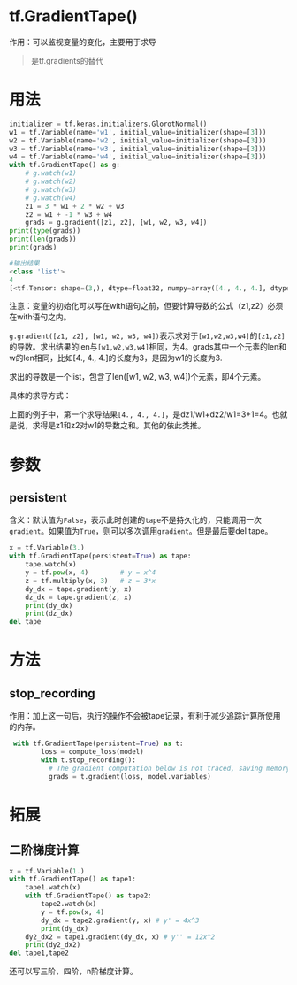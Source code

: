 # tf.GradientTape()
作用：可以监视变量的变化，主要用于求导
> 是tf.gradients的替代



# 用法

```python
initializer = tf.keras.initializers.GlorotNormal()
w1 = tf.Variable(name='w1', initial_value=initializer(shape=[3]))
w2 = tf.Variable(name='w2', initial_value=initializer(shape=[3]))
w3 = tf.Variable(name='w3', initial_value=initializer(shape=[3]))
w4 = tf.Variable(name='w4', initial_value=initializer(shape=[3]))
with tf.GradientTape() as g:
    # g.watch(w1)
    # g.watch(w2)
    # g.watch(w3)
    # g.watch(w4)
    z1 = 3 * w1 + 2 * w2 + w3
    z2 = w1 + -1 * w3 + w4
	grads = g.gradient([z1, z2], [w1, w2, w3, w4])
print(type(grads))
print(len(grads))
print(grads)

#输出结果
<class 'list'>
4
[<tf.Tensor: shape=(3,), dtype=float32, numpy=array([4., 4., 4.], dtype=float32)>, <tf.Tensor: shape=(3,), dtype=float32, numpy=array([2., 2., 2.], dtype=float32)>, <tf.Tensor: shape=(3,), dtype=float32, numpy=array([0., 0., 0.], dtype=float32)>, <tf.Tensor: shape=(3,), dtype=float32, numpy=array([1., 1., 1.], dtype=float32)>]
```

注意：变量的初始化可以写在with语句之前，但要计算导数的公式（z1,z2）必须在with语句之内。

`g.gradient([z1, z2], [w1, w2, w3, w4])`表示求对于`[w1,w2,w3,w4]`的`[z1,z2]`的导数。求出结果的len与`[w1,w2,w3,w4]`相同，为4。grads其中一个元素的len和w的len相同，比如[4., 4., 4.]的长度为3，是因为w1的长度为3.

求出的导数是一个list，包含了len([w1, w2, w3, w4])个元素，即4个元素。

具体的求导方式：

上面的例子中，第一个求导结果`[4., 4., 4.]`，是dz1/w1+dz2/w1=3+1=4。也就是说，求得是z1和z2对w1的导数之和。其他的依此类推。



# 参数

## persistent

含义：默认值为`False`，表示此时创建的`tape`不是持久化的，只能调用一次`gradient`。如果值为`True`，则可以多次调用`gradient`。但是最后要del tape。

```python
x = tf.Variable(3.)
with tf.GradientTape(persistent=True) as tape:
    tape.watch(x)
    y = tf.pow(x, 4)        # y = x^4
    z = tf.multiply(x, 3)   # z = 3*x
    dy_dx = tape.gradient(y, x)
    dz_dx = tape.gradient(z, x)
    print(dy_dx)
    print(dz_dx)
del tape
```



# 方法

## stop_recording

作用：加上这一句后，执行的操作不会被tape记录，有利于减少追踪计算所使用的内存。

```python
 with tf.GradientTape(persistent=True) as t:
        loss = compute_loss(model)
        with t.stop_recording():
          # The gradient computation below is not traced, saving memory.
          grads = t.gradient(loss, model.variables)
```



# 拓展

## 二阶梯度计算

```python
x = tf.Variable(1.)
with tf.GradientTape() as tape1:
    tape1.watch(x)
    with tf.GradientTape() as tape2:
        tape2.watch(x)
        y = tf.pow(x, 4)
        dy_dx = tape2.gradient(y, x) # y' = 4x^3
        print(dy_dx)
    dy2_dx2 = tape1.gradient(dy_dx, x) # y'' = 12x^2
    print(dy2_dx2)
del tape1,tape2
```

还可以写三阶，四阶，n阶梯度计算。

